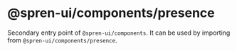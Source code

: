 # @spren-ui/components/presence

Secondary entry point of `@spren-ui/components`. It can be used by importing from `@spren-ui/components/presence`.
